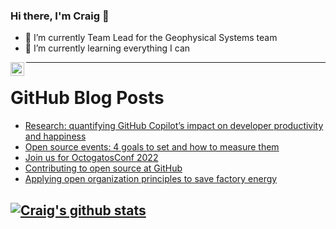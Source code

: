 ### Hi there, I'm Craig 👋

<!--
**CraigTeelFugro/CraigTeelFugro** is a ✨ _special_ ✨ repository because its `README.md` (this file) appears on your GitHub profile.

Here are some ideas to get you started:
-->

- 🔭 I’m currently Team Lead for the Geophysical Systems team
- 🌱 I’m currently learning everything I can

[<img align="left" alt="Craig Teel | LinkedIn" width="22px" src="https://cdn.jsdelivr.net/npm/simple-icons@v3/icons/linkedin.svg" />][linkedin]

---

# GitHub Blog Posts

<!-- BLOG-POST-LIST:START -->
- [Research: quantifying GitHub Copilot’s impact on developer productivity and happiness](https://github.blog/2022-09-07-research-quantifying-github-copilots-impact-on-developer-productivity-and-happiness/)
- [Open source events: 4 goals to set and how to measure them](https://opensource.com/article/22/9/measure-success-your-open-source-event)
- [Join us for OctogatosConf 2022](https://github.blog/2022-09-06-join-us-for-octogatosconf-2022/)
- [Contributing to open source at GitHub](https://github.blog/2022-09-06-contributing-to-open-source-at-github/)
- [Applying open organization principles to save factory energy](https://opensource.com/open-organization/22/9/saving-factory-energy-open-organization-principles)
<!-- BLOG-POST-LIST:END -->

## [![Craig's github stats](https://github-readme-stats.vercel.app/api?username=craigteelfugro)](https://github.com/anuraghazra/github-readme-stats)


[linkedin]: https://linkedin.com/in/craig-teel-b8786771
